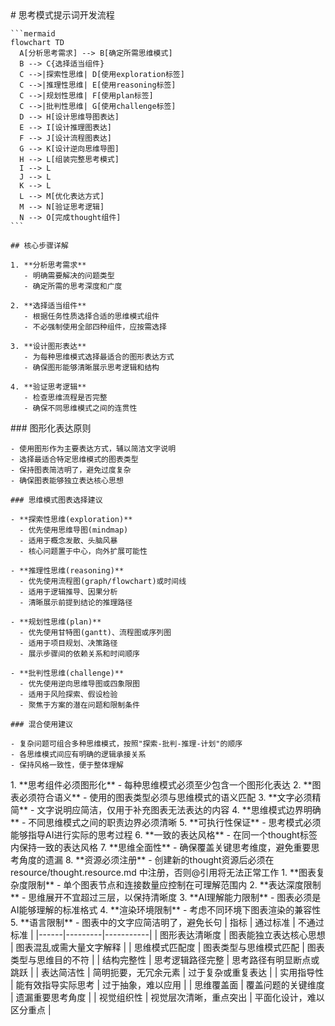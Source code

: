 <execution domain="prompt-engineering">
  <process>
    # 思考模式提示词开发流程
    
    ```mermaid
    flowchart TD
      A[分析思考需求] --> B[确定所需思维模式]
      B --> C{选择适当组件}
      C -->|探索性思维| D[使用exploration标签]
      C -->|推理性思维| E[使用reasoning标签]
      C -->|规划性思维| F[使用plan标签]
      C -->|批判性思维| G[使用challenge标签]
      D --> H[设计思维导图表达]
      E --> I[设计推理图表达]
      F --> J[设计流程图表达]
      G --> K[设计逆向思维导图]
      H --> L[组装完整思考模式]
      I --> L
      J --> L
      K --> L
      L --> M[优化表达方式]
      M --> N[验证思考逻辑]
      N --> O[完成thought组件]
    ```
    
    ## 核心步骤详解
    
    1. **分析思考需求**
       - 明确需要解决的问题类型
       - 确定所需的思考深度和广度
    
    2. **选择适当组件**
       - 根据任务性质选择合适的思维模式组件
       - 不必强制使用全部四种组件，应按需选择
    
    3. **设计图形表达**
       - 为每种思维模式选择最适合的图形表达方式
       - 确保图形能够清晰展示思考逻辑和结构
    
    4. **验证思考逻辑**
       - 检查思维流程是否完整
       - 确保不同思维模式之间的连贯性
  </process>
  
  <guideline>
    ### 图形化表达原则
    
    - 使用图形作为主要表达方式，辅以简洁文字说明
    - 选择最适合特定思维模式的图表类型
    - 保持图表简洁明了，避免过度复杂
    - 确保图表能够独立表达核心思想
    
    ### 思维模式图表选择建议
    
    - **探索性思维(exploration)**
      - 优先使用思维导图(mindmap)
      - 适用于概念发散、头脑风暴
      - 核心问题置于中心，向外扩展可能性
    
    - **推理性思维(reasoning)**
      - 优先使用流程图(graph/flowchart)或时间线
      - 适用于逻辑推导、因果分析
      - 清晰展示前提到结论的推理路径
    
    - **规划性思维(plan)**
      - 优先使用甘特图(gantt)、流程图或序列图
      - 适用于项目规划、决策路径
      - 展示步骤间的依赖关系和时间顺序
    
    - **批判性思维(challenge)**
      - 优先使用逆向思维导图或四象限图
      - 适用于风险探索、假设检验
      - 聚焦于方案的潜在问题和限制条件
    
    ### 混合使用建议
    
    - 复杂问题可组合多种思维模式，按照"探索-批判-推理-计划"的顺序
    - 各思维模式间应有明确的逻辑承接关系
    - 保持风格一致性，便于整体理解
  </guideline>
  
  <rule>
    1. **思考组件必须图形化** - 每种思维模式必须至少包含一个图形化表达
    2. **图表必须符合语义** - 使用的图表类型必须与思维模式的语义匹配
    3. **文字必须精简** - 文字说明应简洁，仅用于补充图表无法表达的内容
    4. **思维模式边界明确** - 不同思维模式之间的职责边界必须清晰
    5. **可执行性保证** - 思考模式必须能够指导AI进行实际的思考过程
    6. **一致的表达风格** - 在同一个thought标签内保持一致的表达风格
    7. **思维全面性** - 确保覆盖关键思考维度，避免重要思考角度的遗漏
    8. **资源必须注册** - 创建新的thought资源后必须在 resource/thought.resource.md 中注册，否则@引用将无法正常工作
  </rule>
  
  <constraint>
    1. **图表复杂度限制** - 单个图表节点和连接数量应控制在可理解范围内
    2. **表达深度限制** - 思维展开不宜超过三层，以保持清晰度
    3. **AI理解能力限制** - 图表必须是AI能够理解的标准格式
    4. **渲染环境限制** - 考虑不同环境下图表渲染的兼容性
    5. **语言限制** - 图表中的文字应简洁明了，避免长句
  </constraint>
  
  <criteria>
    | 指标 | 通过标准 | 不通过标准 |
    |------|---------|-----------|
    | 图形表达清晰度 | 图表能独立表达核心思想 | 图表混乱或需大量文字解释 |
    | 思维模式匹配度 | 图表类型与思维模式匹配 | 图表类型与思维目的不符 |
    | 结构完整性 | 思考逻辑路径完整 | 思考路径有明显断点或跳跃 |
    | 表达简洁性 | 简明扼要，无冗余元素 | 过于复杂或重复表达 |
    | 实用指导性 | 能有效指导实际思考 | 过于抽象，难以应用 |
    | 思维覆盖面 | 覆盖问题的关键维度 | 遗漏重要思考角度 |
    | 视觉组织性 | 视觉层次清晰，重点突出 | 平面化设计，难以区分重点 |
  </criteria>
</execution> 